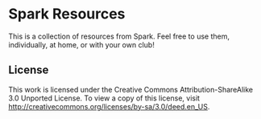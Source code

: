 Spark Resources
===============

This is a collection of resources from Spark. Feel free to use them, individually, at home, or with your own club!

License
-------

This work is licensed under the Creative Commons Attribution-ShareAlike 3.0 Unported License. To view a copy of this license, visit http://creativecommons.org/licenses/by-sa/3.0/deed.en_US.